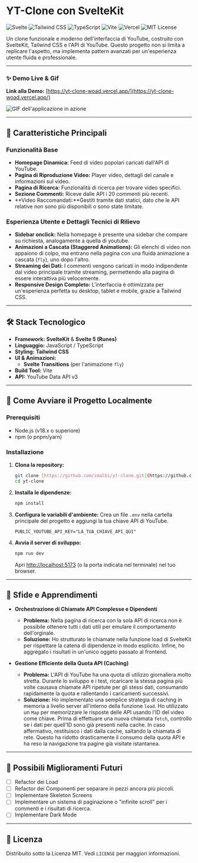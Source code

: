 # YT-Clone con SvelteKit
![Svelte](https://img.shields.io/badge/Svelte-FF3E00?style=for-the-badge&logo=svelte&logoColor=white)
![Tailwind CSS](https://img.shields.io/badge/Tailwind_CSS-38B2AC?style=for-the-badge&logo=tailwind-css&logoColor=white)
![TypeScript](https://img.shields.io/badge/TypeScript-007ACC?style=for-the-badge&logo=typescript&logoColor=white)
![Vite](https://img.shields.io/badge/Vite-646CFF?style=for-the-badge&logo=vite&logoColor=white)
![Vercel](https://img.shields.io/badge/Vercel-000000?style=for-the-badge&logo=vercel&logoColor=white)
![MIT License](https://img.shields.io/badge/License-MIT-green.svg?style=for-the-badge)

Un clone funzionale e moderno dell'interfaccia di YouTube, costruito con SvelteKit, Tailwind CSS e l'API di YouTube. Questo progetto non si limita a replicare l'aspetto, ma implementa pattern avanzati per un'esperienza utente fluida e professionale.

---

### ✨ Demo Live & Gif

**Link alla Demo:** [https://yt-clone-woad.vercel.app/](https://yt-clone-woad.vercel.app/)



![GIF dell'applicazione in azione](./static/media/Animazione.gif)

---

## 🚀 Caratteristiche Principali

### Funzionalità Base
- **Homepage Dinamica:** Feed di video popolari caricati dall'API di YouTube.
- **Pagina di Riproduzione Video:** Player video, dettagli del canale e informazioni sul video.
- **Pagina di Ricerca:** Funzionalità di ricerca per trovare video specifici.
- **Sezione Commenti:** Riceve dalle API i 20 commenti più recenti. 
- **Video Raccomandati:**Gestiti tramite dati statici, dato che le API relative non sono più disponibili o sono state limitate.

### Esperienza Utente e Dettagli Tecnici di Rilievo

- **Sidebar onclick:** Nella homepage è presente una sidebar che compare su richiesta, analogamente a quella di youtube.
- **Animazioni a Cascata (Staggered Animations):** Gli elenchi di video non appaiono di colpo, ma entrano nella pagina con una fluida animazione a cascata (`fly`), uno dopo l'altro.
- **Streaming dei Dati:** I commenti vengono caricati in modo indipendente dal video principale tramite streaming, permettendo alla pagina di essere interattiva più velocemente.
- **Responsive Design Completo:** L'interfaccia è ottimizzata per un'esperienza perfetta su desktop, tablet e mobile, grazie a Tailwind CSS.

---

## 🛠️ Stack Tecnologico

- **Framework:** **SvelteKit** & **Svelte 5 (Runes)**
- **Linguaggio:** JavaScript / TypeScript
- **Styling:** **Tailwind CSS**
- **UI & Animazioni:** 
    - **Svelte Transitions** (per l'animazione `fly`)
- **Build Tool:** Vite
- **API:** YouTube Data API v3


---

## 🔧 Come Avviare il Progetto Localmente

### Prerequisiti
- Node.js (v18.x o superiore)
- npm (o pnpm/yarn)

### Installazione

1.  **Clona la repository:**
    ```bash
    git clone [https://github.com/imalbi/yt-clone.git](https://github.com/imalbi/yt-clone.git)
    cd yt-clone
    ```

2.  **Installa le dipendenze:**
    ```bash
    npm install
    ```

3.  **Configura le variabili d'ambiente:**
    Crea un file `.env` nella cartella principale del progetto e aggiungi la tua chiave API di YouTube.
    ```
    PUBLIC_YOUTUBE_API_KEY="LA_TUA_CHIAVE_API_QUI"
    ```

4.  **Avvia il server di sviluppo:**
    ```bash
    npm run dev
    ```
    Apri [http://localhost:5173](http://localhost:5173) (o la porta indicata nel terminale) nel tuo browser.

---

## 🧠 Sfide e Apprendimenti

- **Orchestrazione di Chiamate API Complesse e Dipendenti**
  - **Problema:**  Nella pagina di ricerca con la sola API di ricerca non è possibile ottenere tutti i dati utili per emulare il comportamento dell'orginale.
  - **Soluzione:** Ho strutturato le chiamate nella funzione load di SvelteKit per rispettare la catena di dipendenze in modo esplicito. Infine, ho aggregato i risultati in un'unico oggeto passato al frontend.

- **Gestione Efficiente della Quota API (Caching)**
  - **Problema:** L'API di YouTube ha una quota di utilizzo giornaliera molto stretta. Durante lo sviluppo e i test, ricaricare la stessa pagina più volte causava chiamate API ripetute per gli stessi dati, consumando rapidamente la quota e rallentando i caricamenti successivi.
  - **Soluzione:**  Ho implementato una semplice strategia di caching in memoria a livello server all'interno della funzione `load`. Ho utilizzato un `Map` per memorizzare le risposte delle API usando l'ID del video come chiave. Prima di effettuare una nuova chiamata `fetch`, controllo se i dati per quell'ID sono già presenti nella cache. In caso affermativo, restituisco i dati dalla cache, saltando la chiamata di rete. Questo ha ridotto drasticamente il consumo della quota API e ha reso la navigazione tra pagine già visitate istantanea.

---

## 🚀 Possibili Miglioramenti Futuri
- [ ] Refactor dei Load
- [ ] Refactor dei Componenti per separare in pezzi ancora più piccoli.
- [ ] Implementare Skeleton Screens
- [ ] Implementare un sistema di paginazione o "infinite scroll" per i commenti e i risultati di ricerca.
- [ ] Implementare Dark Mode

---
## 📄 Licenza

Distribuito sotto la Licenza MIT. Vedi `LICENSE` per maggiori informazioni.

